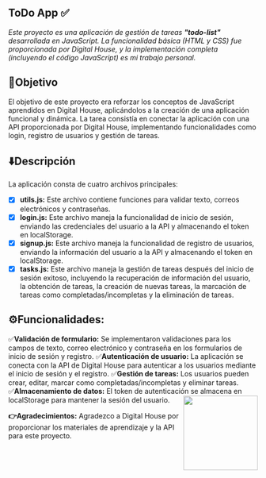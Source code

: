 ## ToDo App ✅

_Este proyecto es una aplicación de gestión de tareas **"todo-list"** desarrollada en JavaScript. La funcionalidad básica (HTML y CSS) fue proporcionada por Digital House, y la implementación completa (incluyendo el código JavaScript) es mi trabajo personal._

## 💪Objetivo

El objetivo de este proyecto era reforzar los conceptos de JavaScript aprendidos en Digital House, aplicándolos a la creación de una aplicación funcional y dinámica. La tarea consistía en conectar la aplicación con una API proporcionada por Digital House, implementando funcionalidades como login, registro de usuarios y gestión de tareas.

## ⬇️Descripción

La aplicación consta de cuatro archivos principales:

- [x] **utils.js:** Este archivo contiene funciones para validar texto, correos electrónicos y contraseñas.
- [x] **login.js:** Este archivo maneja la funcionalidad de inicio de sesión, enviando las credenciales del usuario a la API y almacenando el token en localStorage.
- [x] **signup.js:** Este archivo maneja la funcionalidad de registro de usuarios, enviando la información del usuario a la API y almacenando el token en localStorage.
- [x] **tasks.js:** Este archivo maneja la gestión de tareas después del inicio de sesión exitoso, incluyendo la recuperación de información del usuario, la obtención de tareas, la creación de nuevas tareas, la marcación de tareas como completadas/incompletas y la eliminación de tareas.

## ⚙️Funcionalidades:

✅**Validación de formulario:** Se implementaron validaciones para los campos de texto, correo electrónico y contraseña en los formularios de inicio de sesión y registro.
✅**Autenticación de usuario:** La aplicación se conecta con la API de Digital House para autenticar a los usuarios mediante el inicio de sesión y el registro.
✅**Gestión de tareas:** Los usuarios pueden crear, editar, marcar como completadas/incompletas y eliminar tareas.
✅**Almacenamiento de datos:** El token de autenticación se almacena en localStorage para mantener la sesión del usuario.
<img align="right" height="150" src="https://media.giphy.com/media/v1.Y2lkPTc5MGI3NjExYWhpMGJ5MGloajU1b3cxc3Bld2Nxc3pkOG9rcmIzOTVpMGNzNTlsMiZlcD12MV9pbnRlcm5hbF9naWZfYnlfaWQmY3Q9Zw/rkyY1h4MZxKM3wlEN8/giphy.gif"/>

**👉Agradecimientos:**
Agradezco a Digital House por proporcionar los materiales de aprendizaje y la API para este proyecto.
